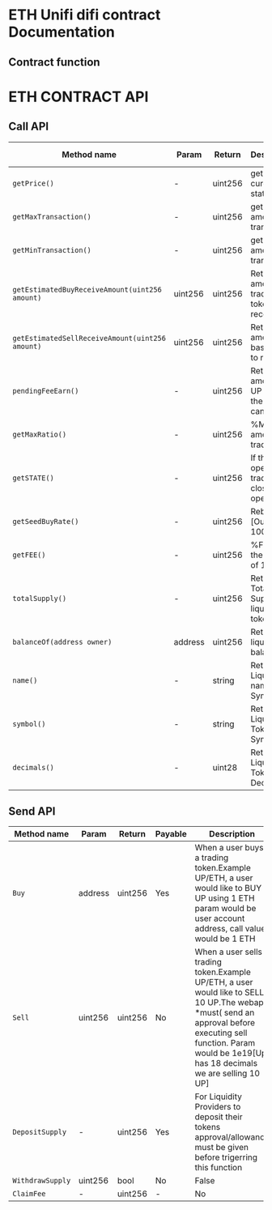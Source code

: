 # ETH Unifi difi contract Documentation

## Contract function

<H1> ETH CONTRACT API </H1>

<H2> Call API </H2> 

| Method name | Param | Return | Description | Trade related |
| ------------- | ------------- | ------------- | ------------- | ------------- |
| `getPrice() ` | - | uint256 | get the curent pool state | Yes |
| `getMaxTransaction() ` | - | uint256 | get max amount per transaction | Yes |
| `getMinTransaction() ` | - | uint256 | get min amount per transaction | Yes |
| `getEstimatedBuyReceiveAmount(uint256 amount)` | uint256 | uint256 | Returns the amount of trading token to receive | Yes |
| `getEstimatedSellReceiveAmount(uint256 amount)` | uint256 | uint256 | Returns the amount of base token to receive | Yes |
| `pendingFeeEarn()` | - | uint256 | Return amount of UP token the user can claim | No |
| `getMaxRatio()` | - | uint256 | %Max amount per trade | Yes |
| `getSTATE()` | - | uint256 | If the pair is open for trading:[0 - close , 1 - open] | Yes |
| `getSeedBuyRate()` | - | uint256 | Rebates %[Out of 100000] | Yes |
| `getFEE()` | - | uint256 | %FEE for the pair[Out of 100000] | Yes |
| `totalSupply()` | - | uint256 | Return Total Supply of liquidity token | No |
| `balanceOf(address owner)` | address | uint256 | Return user liquidity balance | No |
| `name()` | - | string | Return Liquidity name Symbol | No |
| `symbol()` | - | string | Return Liquidity Token Symbol | No |
| `decimals()` | - | uint28 | Return Liquidity Token Decimals | No |


<H2> Send API </H2> 

| Method name | Param | Return | Payable | Description | 
| ------------- | ------------- | ------------- | ------------- | ------------- | 
| `Buy` | address | uint256 | Yes  |When a user  buys a trading token.Example UP/ETH, a user would like to BUY UP using 1 ETH param would be user account address, call value would be 1 ETH|
| `Sell` | uint256 | uint256 | No | When a user sells a trading token.Example UP/ETH, a user would like to SELL 10 UP.The webapp *must( send an approval before executing sell function. Param would be 1e19[Up has 18 decimals we are selling 10 UP]| 
| `DepositSupply` | - | uint256 | Yes | For Liquidity Providers to deposit their tokens approval/allowance must be given before trigerring this function | 
| `WithdrawSupply` | uint256 | bool | No |   False |Liquidity providers to withdraw their liquidity | 
| `ClaimFee` | - | uint256 | - | No  |Liquidity providers to claim the UP fees earn from the smart contract |


